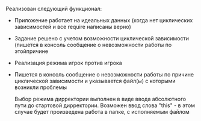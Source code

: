 Реализован следующий функционал:
 * Приложение работает на идеальных данных (когда нет циклических зависимостей и все require написаны верно)
 * Задание решено с учетом возможности циклической зависимости (пишется в консоль сообщение о невозможности работы по этойпричине
 * Реализация режима игрок против игрока
 * Пишется в консоль сообщение о невозможности работы по причине циклической зависимости и указывается файл(ы) с которыми возникли проблемы
   
   Выбор режима дирректории выполнен в виде ввода абсолютного пути до стартовой дирректории. Возможен ввод слова "this" - в этом случае будет произведена работа в папке, с исполняемым файлом
